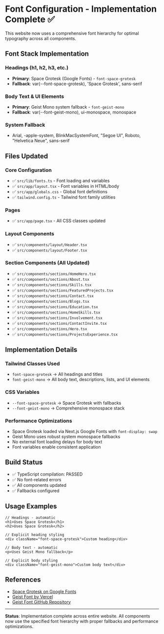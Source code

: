 # Font Configuration - Implementation Complete ✅

This website now uses a comprehensive font hierarchy for optimal typography across all components.

## Font Stack Implementation

### Headings (h1, h2, h3, etc.)
- **Primary**: Space Grotesk (Google Fonts) - `font-space-grotesk`
- **Fallback**: var(--font-space-grotesk), 'Space Grotesk', sans-serif

### Body Text & UI Elements
- **Primary**: Geist Mono system fallback - `font-geist-mono` 
- **Fallback**: var(--font-geist-mono), ui-monospace, monospace

### System Fallback
- Arial, -apple-system, BlinkMacSystemFont, "Segoe UI", Roboto, "Helvetica Neue", sans-serif

## Files Updated

### Core Configuration
- ✅ `src/lib/fonts.ts` - Font loading and variables
- ✅ `src/app/layout.tsx` - Font variables in HTML/body
- ✅ `src/app/globals.css` - Global font definitions
- ✅ `tailwind.config.ts` - Tailwind font family utilities

### Pages
- ✅ `src/app/page.tsx` - All CSS classes updated

### Layout Components
- ✅ `src/components/layout/Header.tsx`
- ✅ `src/components/layout/Footer.tsx`

### Section Components (All Updated)
- ✅ `src/components/sections/HomeHero.tsx`
- ✅ `src/components/sections/About.tsx`
- ✅ `src/components/sections/Skills.tsx`
- ✅ `src/components/sections/FeaturedProjects.tsx`
- ✅ `src/components/sections/Contact.tsx`
- ✅ `src/components/sections/Blogs.tsx`
- ✅ `src/components/sections/Education.tsx`
- ✅ `src/components/sections/HomeSkills.tsx`
- ✅ `src/components/sections/Involvement.tsx`
- ✅ `src/components/sections/ContactInvite.tsx`
- ✅ `src/components/sections/Hero.tsx`
- ✅ `src/components/sections/ProjectsExperience.tsx`

## Implementation Details

### Tailwind Classes Used
- `font-space-grotesk` → All headings and titles
- `font-geist-mono` → All body text, descriptions, lists, and UI elements

### CSS Variables
- `--font-space-grotesk` → Space Grotesk with fallbacks
- `--font-geist-mono` → Comprehensive monospace stack

### Performance Optimizations
- Space Grotesk loaded via Next.js Google Fonts with `font-display: swap`
- Geist Mono uses robust system monospace fallbacks
- No external font loading delays for body text
- Font variables enable consistent application

## Build Status
- ✅ TypeScript compilation: PASSED
- ✅ No font-related errors
- ✅ All components updated
- ✅ Fallbacks configured

## Usage Examples

```tsx
// Headings - automatic
<h1>Uses Space Grotesk</h1>
<h2>Uses Space Grotesk</h2>

// Explicit heading styling
<div className="font-space-grotesk">Custom heading</div>

// Body text - automatic
<p>Uses Geist Mono fallback</p>

// Explicit body styling  
<div className="font-geist-mono">Custom body text</div>
```

## References

- [Space Grotesk on Google Fonts](https://fonts.google.com/specimen/Space+Grotesk)
- [Geist Font by Vercel](https://vercel.com/font) 
- [Geist Font GitHub Repository](https://github.com/vercel/geist-font)

---

**Status**: Implementation complete across entire website. All components now use the specified font hierarchy with proper fallbacks and performance optimizations.
